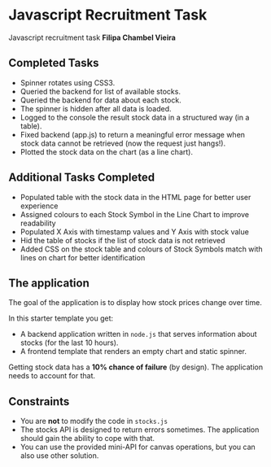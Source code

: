 # Javascript Recruitment Task

Javascript recruitment task
**Filipa Chambel Vieira**


## Completed Tasks

* Spinner rotates using CSS3.
* Queried the backend for list of available stocks.
* Queried the backend for data about each stock.
* The spinner is hidden after all data is loaded.
* Logged to the console the result stock data in a structured way (in a table).
* Fixed backend (app.js) to return a meaningful error message when stock data cannot be retrieved (now the request just hangs!).
* Plotted the stock data on the chart (as a line chart).


## Additional Tasks Completed

* Populated table with the stock data in the HTML page for better user experience
* Assigned colours to each Stock Symbol in the Line Chart to improve readability
* Populated X Axis with timestamp values and Y Axis with stock value
* Hid the table of stocks if the list of stock data is not retrieved
* Added CSS on the stock table and colours of Stock Symbols match with lines on chart for better identification


## The application

The goal of the application is to display how stock prices change over time.

In this starter template you get:
* A backend application written in `node.js` that serves information about stocks (for the last 10 hours).
* A frontend template that renders an empty chart and static spinner.

Getting stock data has a **10% chance of failure** (by design). The application needs to account for that.

## Constraints

* You are **not** to modify the code in `stocks.js`
* The stocks API is designed to return errors sometimes. The application should gain the ability to cope with that.
* You can use the provided mini-API for canvas operations, but you can also use other solution.
